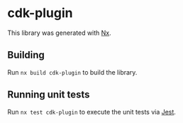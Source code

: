 # cdk-plugin

This library was generated with [Nx](https://nx.dev).

## Building

Run `nx build cdk-plugin` to build the library.

## Running unit tests

Run `nx test cdk-plugin` to execute the unit tests via [Jest](https://jestjs.io).
